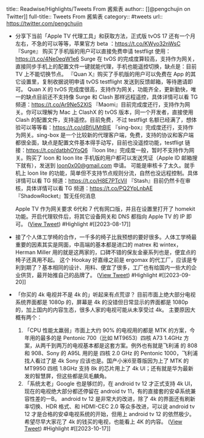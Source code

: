 title:: Readwise/Highlights/Tweets From 酱紫表
author:: [[@pengchujin on Twitter]]
full-title:: Tweets From 酱紫表
category:: #tweets
url:: https://twitter.com/pengchujin

- 分享下当前「Apple TV 代理工具」和获取方法，正式版 tvOS 17 还有一个月左右，不急的可以等等，苹果官方 beta ：https://t.co/KWyo32nWsC
  『Surge』 购买了手机版的用户可以直接免费申请 testfligt 使用：https://t.co/4Ne0eqW1e6
  Surge 在 tvOS 的完成度算较高，支持作为网关，直接同步手机上的配置文件一键就能代理，手机也能遥控切换，缺点是：目前 TV 上不能切换节点。
  『Quan X』购买了手机版的用户可以免费在 App 的其它设置里，复制收据说明申请 tvOS testflight 发送到反馈邮箱，等待邀请即可。
  Quan X 的 tvOS 完成度很高，支持作为网关，功能齐全，更新勤快，唯一的缺点目前还不支持像 Surge 和 Clash 那样远程遥控，具体详情可以看 TG 频道：https://t.co/Ar9Ne52XlS
  『Maomi』目前完成度还行，支持作为网关。你可以理解为 Mac 上 ClashX 的 tvOS 版本，同一个开发者，直接使用 Clash 的配置文件，支持遥控。目前免费，不过 testfligt 名额已经满了，想体验可以等等看：https://t.co/dBfiUMtBIE
  『sing-box』完成度还行，支持作为网关。sing-box 是一个比较新的代理客户端，免费，支持的协议和客户端都很全面，缺点是配置文件基本得手动写，目前也没遥控功能，testfligt 链接：https://t.co/datbhOYoQ6
  『loon lite』完成度一般，暂时不支持作为网关。购买了 loon 和 loon lite 手机版的用户都可以发送凭证（Apple ID 邮箱搜下就有），发送到 loon0x00@gmail.com 申请。
  可能是审核卡了太久。就手机上 loon lite 的功能，简单但不支持节点规则分流，自然也没远程控制。具体详情可以看 TG 频道：https://t.co/H8E7PTcViI
  『Stash』目前仍然卡在审核，具体详情可以看 TG 频道：https://t.co/PQ2YpLnbAE
  『ShadowRocket』暂无任何消息
  
  Apple TV 作为网关要求 6代和 7 代有网口版，并且在设置里打开了 homekit 功能。开启代理软件后，将其它设备网关和 DNS 都指向 Apple TV 的 IP 即可。 ([View Tweet](https://twitter.com/pengchujin/status/1691846009197056126)) #Highlight #[[2023-08-17]]
- 接了个人体工学椅的合作，一千多的椅子比我预想的要好很多。人体工学椅最重要的因素其实是网面，中高端的基本都是进口的 matrex 和 wintex，Herman Miller 用的就是这两家的，口碑不错的保友金豪系列也是，便宜点的椅子还真用不起。
  这个 Hookay 好嘉缘之前是 ergomax 的代工厂，应该是专利到期了？基本相同的设计、用料、便宜了很多，工厂也有给国内一些大的企业供货，最开始推自己的品牌了。 ([View Tweet](https://twitter.com/pengchujin/status/1704032336881361270)) #Highlight #[[2023-09-20]]
- 「你买的 4k 电视并不是 4k 的」听起来有点荒谬？
  目前市面上绝大部分电视系统界面都是 1080p 的，屏幕是 4k 的没错但日常显示的界面都是 1080p 的，加上国内的内容生态，很多人家的电视可能从未享受过 4k。
  主要原因大概有两个：
  1. 「CPU 性能太羸弱」市面上大约 90% 的电视用的都是 MTK 的方案，今年用的最多的是 Pentonic 700（比如 MT9653）四核 A73 1.4GHz 方案，从两千到两万的电视基本都是这套方案。例外也有就是飞利浦 的 808 和 908、Sony 的 A95L 用的是 四核 2.0 GHz 的 Pentonic 1000，飞利浦找人看过了是 4k Sony 应该也是。国产小米6至尊版因为上了 MTK 的 MT9950 四核 1.8GHz 支持 8k 的芯片用上了 4k UI；还有就是华为最新发的智慧屏，但这些都是凤毛麟角。
  2. 「系统太老」Google 也是够烂的，在 android tv 12 才正式支持 4k UI，现在的电视绝大部分都还停留在 android tv 11，有的直接套的安卓系统兼容性差的一B。 android tv 12 是非常大的改进，除了 4k 的界面还有刷新率切换、HDR 格式、和 HDMI-CEC 2.0 等众多改进，可以说 android tv 12 才是合格的安卓电视系统的开始，但用上 android tv 12 的依然极少。
  希望尽早大家花了 4k 的钱买的电视，也能看上 4K 的内容。 ([View Tweet](https://twitter.com/pengchujin/status/1713946495249162651)) #Highlight #[[2023-10-17]]